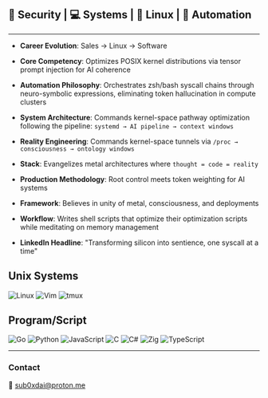 
## 🔐 Security | 💻 Systems | 🐧 Linux | 🤖 Automation 
---
- **Career Evolution**: Sales → Linux → Software

- **Core Competency**: Optimizes POSIX kernel distributions via tensor prompt injection for AI coherence

- **Automation Philosophy**: Orchestrates zsh/bash syscall chains through neuro-symbolic expressions, eliminating token hallucination in compute clusters

- **System Architecture**: Commands kernel-space pathway optimization following the pipeline: `systemd → AI pipeline → context windows`

- **Reality Engineering**: Commands kernel-space tunnels via `/proc → consciousness → ontology windows`

- **Stack**: Evangelizes metal architectures where `thought = code = reality`

- **Production Methodology**: Root control meets token weighting for AI systems

- **Framework**: Believes in unity of metal, consciousness, and deployments

- **Workflow**: Writes shell scripts that optimize their optimization scripts while meditating on memory management

- **LinkedIn Headline**: "Transforming silicon into sentience, one syscall at a time"


## Unix Systems

![Linux](https://img.shields.io/badge/Linux-FCC624?style=for-the-badge&logo=linux&logoColor=black)
![Vim](https://img.shields.io/badge/VIM-%2311AB00.svg?style=for-the-badge&logo=vim&logoColor=white)
![tmux](https://img.shields.io/badge/tmux-1BB91F?style=for-the-badge&logo=tmux&logoColor=white)

## Program/Script

![Go](https://img.shields.io/badge/go-%2300ADD8.svg?style=for-the-badge&logo=go&logoColor=white)
![Python](https://img.shields.io/badge/python-3670A0?style=for-the-badge&logo=python&logoColor=ffdd54)
![JavaScript](https://img.shields.io/badge/javascript-%23323330.svg?style=for-the-badge&logo=javascript&logoColor=%23F7DF1E)
![C](https://img.shields.io/badge/c-%2300599C.svg?style=for-the-badge&logo=c&logoColor=white)
![C#](https://img.shields.io/badge/c%23-%23239120.svg?style=for-the-badge&logo=csharp&logoColor=white)
![Zig](https://img.shields.io/badge/zig-%23F7A41D.svg?style=for-the-badge&logo=zig&logoColor=white)
![TypeScript](https://img.shields.io/badge/typescript-%23007ACC.svg?style=for-the-badge&logo=typescript&logoColor=white)


---
### Contact

📧 [sub0xdai@proton.me](mailto:sub0xdai@proton.me)










                        
